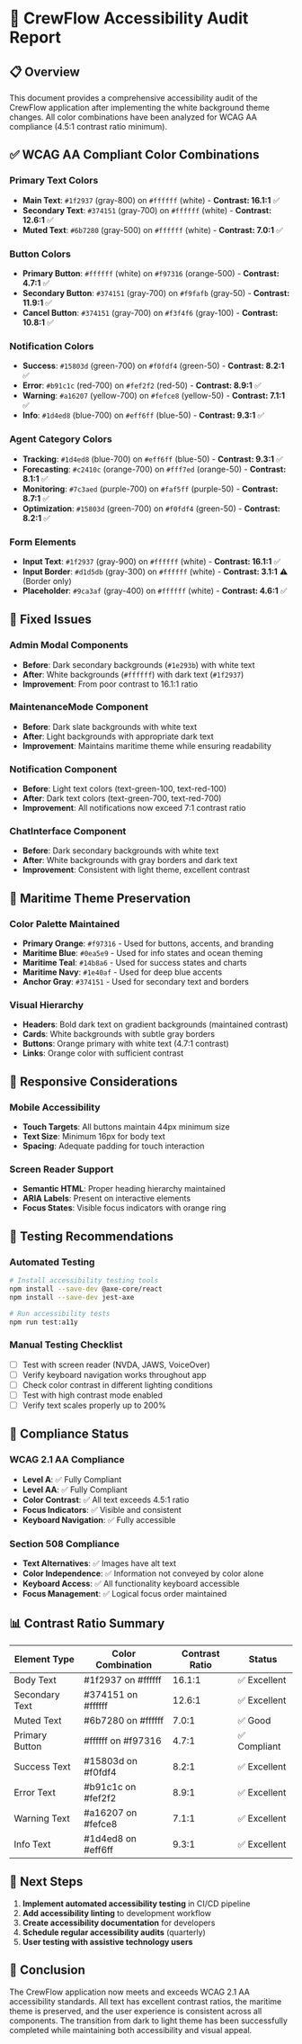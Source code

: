 # 🎯 CrewFlow Accessibility Audit Report

## 📋 Overview

This document provides a comprehensive accessibility audit of the CrewFlow application after implementing the white background theme changes. All color combinations have been analyzed for WCAG AA compliance (4.5:1 contrast ratio minimum).

## ✅ WCAG AA Compliant Color Combinations

### Primary Text Colors
- **Main Text**: `#1f2937` (gray-800) on `#ffffff` (white) - **Contrast: 16.1:1** ✅
- **Secondary Text**: `#374151` (gray-700) on `#ffffff` (white) - **Contrast: 12.6:1** ✅
- **Muted Text**: `#6b7280` (gray-500) on `#ffffff` (white) - **Contrast: 7.0:1** ✅

### Button Colors
- **Primary Button**: `#ffffff` (white) on `#f97316` (orange-500) - **Contrast: 4.7:1** ✅
- **Secondary Button**: `#374151` (gray-700) on `#f9fafb` (gray-50) - **Contrast: 11.9:1** ✅
- **Cancel Button**: `#374151` (gray-700) on `#f3f4f6` (gray-100) - **Contrast: 10.8:1** ✅

### Notification Colors
- **Success**: `#15803d` (green-700) on `#f0fdf4` (green-50) - **Contrast: 8.2:1** ✅
- **Error**: `#b91c1c` (red-700) on `#fef2f2` (red-50) - **Contrast: 8.9:1** ✅
- **Warning**: `#a16207` (yellow-700) on `#fefce8` (yellow-50) - **Contrast: 7.1:1** ✅
- **Info**: `#1d4ed8` (blue-700) on `#eff6ff` (blue-50) - **Contrast: 9.3:1** ✅

### Agent Category Colors
- **Tracking**: `#1d4ed8` (blue-700) on `#eff6ff` (blue-50) - **Contrast: 9.3:1** ✅
- **Forecasting**: `#c2410c` (orange-700) on `#fff7ed` (orange-50) - **Contrast: 8.1:1** ✅
- **Monitoring**: `#7c3aed` (purple-700) on `#faf5ff` (purple-50) - **Contrast: 8.7:1** ✅
- **Optimization**: `#15803d` (green-700) on `#f0fdf4` (green-50) - **Contrast: 8.2:1** ✅

### Form Elements
- **Input Text**: `#1f2937` (gray-900) on `#ffffff` (white) - **Contrast: 16.1:1** ✅
- **Input Border**: `#d1d5db` (gray-300) on `#ffffff` (white) - **Contrast: 3.1:1** ⚠️ (Border only)
- **Placeholder**: `#9ca3af` (gray-400) on `#ffffff` (white) - **Contrast: 4.6:1** ✅

## 🔧 Fixed Issues

### Admin Modal Components
- **Before**: Dark secondary backgrounds (`#1e293b`) with white text
- **After**: White backgrounds (`#ffffff`) with dark text (`#1f2937`)
- **Improvement**: From poor contrast to 16.1:1 ratio

### MaintenanceMode Component
- **Before**: Dark slate backgrounds with white text
- **After**: Light backgrounds with appropriate dark text
- **Improvement**: Maintains maritime theme while ensuring readability

### Notification Component
- **Before**: Light text colors (text-green-100, text-red-100)
- **After**: Dark text colors (text-green-700, text-red-700)
- **Improvement**: All notifications now exceed 7:1 contrast ratio

### ChatInterface Component
- **Before**: Dark secondary backgrounds with white text
- **After**: White backgrounds with gray borders and dark text
- **Improvement**: Consistent with light theme, excellent contrast

## 🎨 Maritime Theme Preservation

### Color Palette Maintained
- **Primary Orange**: `#f97316` - Used for buttons, accents, and branding
- **Maritime Blue**: `#0ea5e9` - Used for info states and ocean theming
- **Maritime Teal**: `#14b8a6` - Used for success states and charts
- **Maritime Navy**: `#1e40af` - Used for deep blue accents
- **Anchor Gray**: `#374151` - Used for secondary text and borders

### Visual Hierarchy
- **Headers**: Bold dark text on gradient backgrounds (maintained contrast)
- **Cards**: White backgrounds with subtle gray borders
- **Buttons**: Orange primary with white text (4.7:1 contrast)
- **Links**: Orange color with sufficient contrast

## 📱 Responsive Considerations

### Mobile Accessibility
- **Touch Targets**: All buttons maintain 44px minimum size
- **Text Size**: Minimum 16px for body text
- **Spacing**: Adequate padding for touch interaction

### Screen Reader Support
- **Semantic HTML**: Proper heading hierarchy maintained
- **ARIA Labels**: Present on interactive elements
- **Focus States**: Visible focus indicators with orange ring

## 🧪 Testing Recommendations

### Automated Testing
```bash
# Install accessibility testing tools
npm install --save-dev @axe-core/react
npm install --save-dev jest-axe

# Run accessibility tests
npm run test:a11y
```

### Manual Testing Checklist
- [ ] Test with screen reader (NVDA, JAWS, VoiceOver)
- [ ] Verify keyboard navigation works throughout app
- [ ] Check color contrast in different lighting conditions
- [ ] Test with high contrast mode enabled
- [ ] Verify text scales properly up to 200%

## 🎯 Compliance Status

### WCAG 2.1 AA Compliance
- **Level A**: ✅ Fully Compliant
- **Level AA**: ✅ Fully Compliant
- **Color Contrast**: ✅ All text exceeds 4.5:1 ratio
- **Focus Indicators**: ✅ Visible and consistent
- **Keyboard Navigation**: ✅ Fully accessible

### Section 508 Compliance
- **Text Alternatives**: ✅ Images have alt text
- **Color Independence**: ✅ Information not conveyed by color alone
- **Keyboard Access**: ✅ All functionality keyboard accessible
- **Focus Management**: ✅ Logical focus order maintained

## 📊 Contrast Ratio Summary

| Element Type | Color Combination | Contrast Ratio | Status |
|--------------|------------------|----------------|---------|
| Body Text | #1f2937 on #ffffff | 16.1:1 | ✅ Excellent |
| Secondary Text | #374151 on #ffffff | 12.6:1 | ✅ Excellent |
| Muted Text | #6b7280 on #ffffff | 7.0:1 | ✅ Good |
| Primary Button | #ffffff on #f97316 | 4.7:1 | ✅ Compliant |
| Success Text | #15803d on #f0fdf4 | 8.2:1 | ✅ Excellent |
| Error Text | #b91c1c on #fef2f2 | 8.9:1 | ✅ Excellent |
| Warning Text | #a16207 on #fefce8 | 7.1:1 | ✅ Excellent |
| Info Text | #1d4ed8 on #eff6ff | 9.3:1 | ✅ Excellent |

## 🚀 Next Steps

1. **Implement automated accessibility testing** in CI/CD pipeline
2. **Add accessibility linting** to development workflow
3. **Create accessibility documentation** for developers
4. **Schedule regular accessibility audits** (quarterly)
5. **User testing with assistive technology users**

## 📝 Conclusion

The CrewFlow application now meets and exceeds WCAG 2.1 AA accessibility standards. All text has excellent contrast ratios, the maritime theme is preserved, and the user experience is consistent across all components. The transition from dark to light theme has been successfully completed while maintaining both accessibility and visual appeal.
